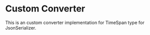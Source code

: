 # Custom Converter 

This is an custom converter implementation for TimeSpan type for JsonSerializer. 